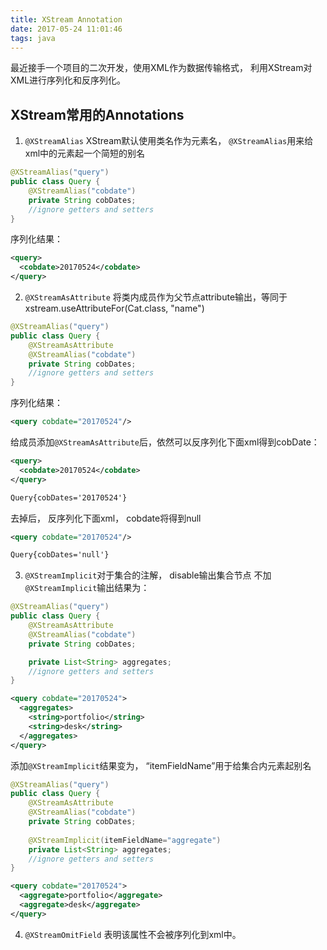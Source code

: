 ```yaml
---
title: XStream Annotation
date: 2017-05-24 11:01:46
tags: java
---
```


最近接手一个项目的二次开发，使用XML作为数据传输格式， 利用XStream对XML进行序列化和反序列化。

## XStream常用的Annotations
<!-- more --> 
1. `@XStreamAlias` XStream默认使用类名作为元素名， `@XStreamAlias`用来给xml中的元素起一个简短的别名 

```java
@XStreamAlias("query")
public class Query {
    @XStreamAlias("cobdate")
    private String cobDates;
    //ignore getters and setters
}
```

序列化结果：
```xml
<query>
  <cobdate>20170524</cobdate>
</query>
```

2. `@XStreamAsAttribute` 将类内成员作为父节点attribute输出，等同于xstream.useAttributeFor(Cat.class, "name")
```java
@XStreamAlias("query")
public class Query {
    @XStreamAsAttribute
    @XStreamAlias("cobdate")
    private String cobDates;
    //ignore getters and setters
}
```
序列化结果：
```xml
<query cobdate="20170524"/>
```
给成员添加`@XStreamAsAttribute`后，依然可以反序列化下面xml得到cobDate：
```xml
<query>
  <cobdate>20170524</cobdate>
</query>

Query{cobDates='20170524'}
```
去掉后， 反序列化下面xml， cobdate将得到null
```xml
<query cobdate="20170524"/>

Query{cobDates='null'}
```
3. `@XStreamImplicit`对于集合的注解， disable输出集合节点
不加`@XStreamImplicit`输出结果为：
```java
@XStreamAlias("query")
public class Query {
    @XStreamAsAttribute
    @XStreamAlias("cobdate")
    private String cobDates;

    private List<String> aggregates;
    //ignore getters and setters
}
```
```xml
<query cobdate="20170524">
  <aggregates>
    <string>portfolio</string>
    <string>desk</string>
  </aggregates>
</query>
```
添加`@XStreamImplicit`结果变为， “itemFieldName”用于给集合内元素起别名
```java
@XStreamAlias("query")
public class Query {
    @XStreamAsAttribute
    @XStreamAlias("cobdate")
    private String cobDates;
    
    @XStreamImplicit(itemFieldName="aggregate")
    private List<String> aggregates;
    //ignore getters and setters
}
```
```xml
<query cobdate="20170524">
  <aggregate>portfolio</aggregate>
  <aggregate>desk</aggregate>
</query>
```
4. `@XStreamOmitField` 表明该属性不会被序列化到xml中。